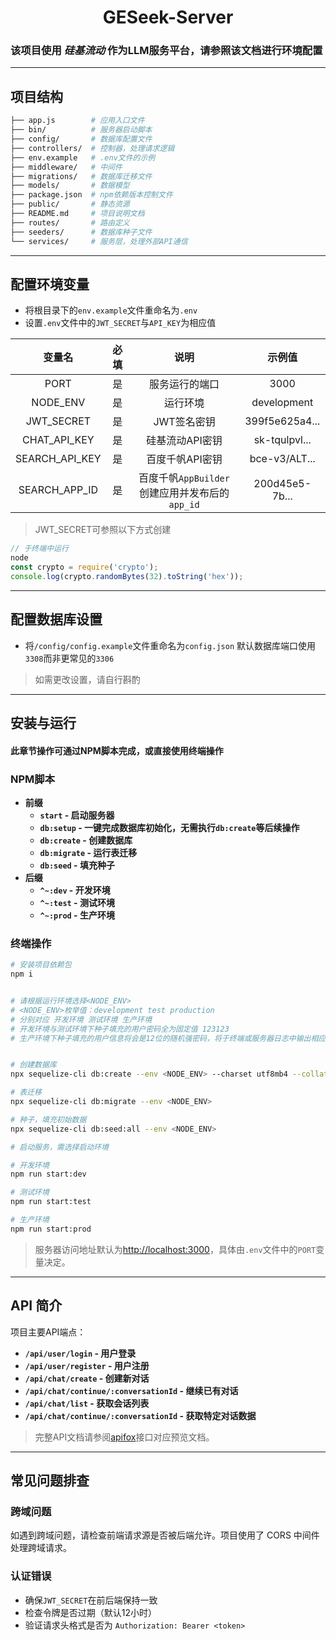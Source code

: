 <h1 style="display:flex;justify-content:center">GESeek-Server</h1>

### 该项目使用 *硅基流动* 作为LLM服务平台，请参照该文档进行环境配置

---

## 项目结构

```graphql
├── app.js        # 应用入口文件 
├── bin/          # 服务器启动脚本 
├── config/       # 数据库配置文件 
├── controllers/  # 控制器，处理请求逻辑 
├── env.example   # .env文件的示例 
├── middleware/   # 中间件 
├── migrations/   # 数据库迁移文件 
├── models/       # 数据模型 
├── package.json  # npm依赖版本控制文件 
├── public/       # 静态资源 
├── README.md     # 项目说明文档 
├── routes/       # 路由定义 
├── seeders/      # 数据库种子文件 
└── services/     # 服务层，处理外部API通信 
```

---

## 配置环境变量
- 将根目录下的`env.example`文件重命名为`.env`
- 设置`.env`文件中的`JWT_SECRET`与`API_KEY`为相应值
<!-- **attr:**
  - **PORT**：该服务运行的端口
  - **JWT_SECRET**：用于签名和验证用户认证令牌的密钥，确保其足够复杂且保密，影响系统安全
  - **NODE_ENV**：运行环境
  **NODE_ENV**枚举值: **`development` `test` `production`**
  分别对应 **`开发环境` `测试环境` `生产环境`**
  - **CHAT_API_KEY**：硅基流动平台的`API Key`
  - **SEARCH_API_KEY**：百度智能云千帆的`API key`，作为调用搜索模型的凭证
  - **SEARCH_APP_ID**：使用百度智能云千帆`AppBuilder`创建应用并发布后的`app_id`，该应用应能返回联网搜索结果
 -->
| 变量名 | 必填 | 说明 | 示例值 |
|:-:|:-:|:-:|:-:|
| PORT | 是 | 服务运行的端口 | 3000 |
| NODE_ENV | 是 | 运行环境 | development |
| JWT_SECRET | 是 | JWT签名密钥 | 399f5e625a4... |
| CHAT_API_KEY | 是 | 硅基流动API密钥 | sk-tqulpvl... |
| SEARCH_API_KEY | 是 | 百度千帆API密钥 | bce-v3/ALT... |
| SEARCH_APP_ID | 是 | 百度千帆`AppBuilder`创建应用并发布后的`app_id` | 200d45e5-7b... |

> JWT_SECRET可参照以下方式创建
```js
// 于终端中运行
node
const crypto = require('crypto');
console.log(crypto.randomBytes(32).toString('hex'));
```
---

## 配置数据库设置
- 将`/config/config.example`文件重命名为`config.json`
默认数据库端口使用`3308`而非更常见的`3306`
> 如需更改设置，请自行斟酌

---

## 安装与运行

#### 此章节操作可通过NPM脚本完成，或直接使用终端操作

### NPM脚本

- **前缀**
  - **`start` - 启动服务器**
  - **`db:setup` - 一键完成数据库初始化，无需执行`db:create`等后续操作**
  - **`db:create` - 创建数据库**
  - **`db:migrate` - 运行表迁移**
  - **`db:seed` - 填充种子**
- **后缀**
  - **`^~:dev` - 开发环境**
  - **`^~:test` - 测试环境**
  - **`^~:prod` - 生产环境**

### 终端操作

```bash
# 安装项目依赖包
npm i


# 请根据运行环境选择<NODE_ENV>
# <NODE_ENV>枚举值：development test production
# 分别对应 开发环境 测试环境 生产环境
# 开发环境与测试环境下种子填充的用户密码全为固定值 123123
# 生产环境下种子填充的用户信息将会是12位的随机强密码，将于终端或服务器日志中输出相应的角色、账号、密码


# 创建数据库
npx sequelize-cli db:create --env <NODE_ENV> --charset utf8mb4 --collate utf8mb4_general_ci

# 表迁移
npx sequelize-cli db:migrate --env <NODE_ENV>

# 种子，填充初始数据
npx sequelize-cli db:seed:all --env <NODE_ENV>

# 启动服务，需选择启动环境

# 开发环境
npm run start:dev

# 测试环境
npm run start:test

# 生产环境
npm run start:prod
```

> 服务器访问地址默认为[http://localhost:3000](http://localhost:3000)，具体由`.env`文件中的`PORT`变量决定。

---

## API 简介

项目主要API端点：

- **`/api/user/login` - 用户登录**
- **`/api/user/register` - 用户注册**
- **`/api/chat/create` - 创建新对话**
- **`/api/chat/continue/:conversationId` - 继续已有对话**
- **`/api/chat/list` - 获取会话列表**
- **`/api/chat/continue/:conversationId` - 获取特定对话数据**

> 完整API文档请参阅[apifox](https://app.apifox.com/project/6155869)接口对应预览文档。

---

## 常见问题排查

### 跨域问题

如遇到跨域问题，请检查前端请求源是否被后端允许。项目使用了 CORS 中间件处理跨域请求。

### 认证错误

- 确保`JWT_SECRET`在前后端保持一致
- 检查令牌是否过期（默认12小时）
- 验证请求头格式是否为 `Authorization: Bearer <token>`